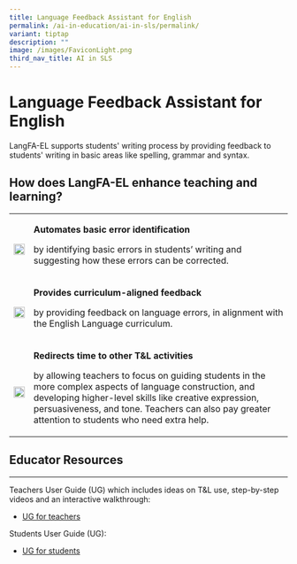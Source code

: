 ```yaml
---
title: Language Feedback Assistant for English
permalink: /ai-in-education/ai-in-sls/permalink/
variant: tiptap
description: ""
image: /images/FaviconLight.png
third_nav_title: AI in SLS
---
```

<h1>Language Feedback Assistant for English</h1>
<p>LangFA-EL supports students'&nbsp;writing process by providing feedback
to students' writing in basic areas like spelling, grammar and syntax.</p>
<h2>How does LangFA-EL enhance teaching and learning?</h2>
<table>
<tbody>
<tr>
<td rowspan="1" colspan="1">
<p></p>
<div class="isomer-image-wrapper">
<img style="width: 100%" height="auto" width="100%" alt="" src="/images/favicon-isomer.ico">
</div>
</td>
<td rowspan="1" colspan="1">
<p><strong>Automates basic error identification</strong>
</p>
<p>by identifying basic errors in students’ writing and suggesting how these
errors can be corrected.</p>
</td>
</tr>
<tr>
<td rowspan="1" colspan="1">
<p></p>
<div class="isomer-image-wrapper">
<img style="width: 100%" height="auto" width="100%" alt="" src="/images/favicon-isomer.ico">
</div>
</td>
<td rowspan="1" colspan="1">
<p><strong>Provides curriculum-aligned feedback</strong>
</p>
<p>by providing feedback on language errors, in alignment with the English
Language curriculum.</p>
</td>
</tr>
<tr>
<td rowspan="1" colspan="1">
<p></p>
<div class="isomer-image-wrapper">
<img style="width: 100%" height="auto" width="100%" alt="" src="/images/favicon-isomer.ico">
</div>
</td>
<td rowspan="1" colspan="1">
<p><strong>Redirects time to other T&amp;L activities</strong>
</p>
<p>by allowing teachers to focus on guiding students in the more complex
aspects of language construction, and developing higher-level skills like
creative expression, persuasiveness, and tone.&nbsp;Teachers can also pay
greater attention to students who need extra help.</p>
</td>
</tr>
</tbody>
</table>
<h2>Educator Resources</h2>
<hr>
<p>Teachers User Guide (UG) which includes ideas on T&amp;L use, step-by-step
videos and an interactive walkthrough:</p>
<ul>
<li>
<p><a href="https://go.gov.sg/sls-guide-add-langfa-el" rel="noopener noreferrer nofollow" target="_blank">UG for teachers</a>
</p>
</li>
</ul>
<p>Students User Guide (UG):</p>
<ul>
<li>
<p><a href="https://go.gov.sg/sls-guide-about-langfa-el" rel="noopener noreferrer nofollow" target="_blank">UG for students</a>
</p>
</li>
</ul>
<p></p>